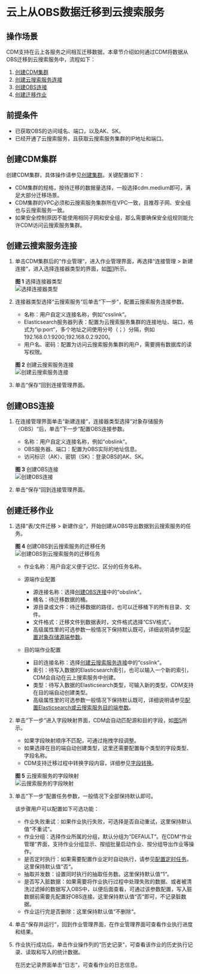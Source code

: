 # 云上从OBS数据迁移到云搜索服务<a name="dayu_01_0088"></a>

## 操作场景<a name="zh-cn_topic_0123434187_section21020958143223"></a>

CDM支持在云上各服务之间相互迁移数据，本章节介绍如何通过CDM将数据从OBS迁移到云搜索服务中，流程如下：

1.  [创建CDM集群](#zh-cn_topic_0123434187_section2178135115010)
2.  [创建云搜索服务连接](#zh-cn_topic_0123434187_section1770203514912)
3.  [创建OBS连接](#zh-cn_topic_0123434187_section4967189141012)
4.  [创建迁移作业](#zh-cn_topic_0123434187_section4397112121511)

## 前提条件<a name="zh-cn_topic_0123434187_section5787168294234"></a>

-   已获取OBS的访问域名、端口，以及AK、SK。
-   已经开通了云搜索服务，且获取云搜索服务集群的IP地址和端口。

## 创建CDM集群<a name="zh-cn_topic_0123434187_section2178135115010"></a>

创建CDM集群，具体操作请参见[创建集群](创建集群.md)。关键配置如下：

-   CDM集群的规格，按待迁移的数据量选择，一般选择cdm.medium即可，满足大部分迁移场景。
-   CDM集群的VPC必须和云搜索服务集群所在VPC一致，且推荐子网、安全组也与云搜索服务一致。
-   如果安全控制原因不能使用相同子网和安全组，那么需要确保安全组规则能允许CDM访问云搜索服务集群。

## 创建云搜索服务连接<a name="zh-cn_topic_0123434187_section1770203514912"></a>

1.  单击CDM集群后的“作业管理“，进入作业管理界面，再选择“连接管理  \>  新建连接“，进入选择连接器类型的界面，如[图1](#zh-cn_topic_0108275437_zh-cn_topic_0108275298_fig13640155194015)所示。

    **图 1**  选择连接器类型<a name="zh-cn_topic_0108275437_zh-cn_topic_0108275298_fig13640155194015"></a>  
    ![](figures/选择连接器类型.png "选择连接器类型")

2.  连接器类型选择“云搜索服务“后单击“下一步“，配置云搜索服务连接参数。

    -   名称：用户自定义连接名称，例如“csslink“。
    -   Elasticsearch服务器列表：配置为云搜索服务集群的连接地址、端口，格式为“ip:port“，多个地址之间使用分号（；）分隔，例如192.168.0.1:9200;192.168.0.2:9200。
    -   用户名、密码：配置为访问云搜索服务集群的用户，需要拥有数据库的读写权限。

    **图 2**  创建云搜索服务连接<a name="zh-cn_topic_0108275437_fig139609273501"></a>  
    ![](figures/创建云搜索服务连接.png "创建云搜索服务连接")

3.  单击“保存“回到连接管理界面。

## 创建OBS连接<a name="zh-cn_topic_0123434187_section4967189141012"></a>

1.  在连接管理界面单击“新建连接“，连接器类型选择“对象存储服务（OBS）“后，单击“下一步“配置OBS连接参数。

    -   名称：用户自定义连接名称，例如“obslink“。
    -   OBS服务器、端口：配置为OBS实际的地址信息。
    -   访问标识（AK）、密钥（SK）：登录OBS的AK、SK。

    **图 3**  创建OBS连接<a name="zh-cn_topic_0123434187_zh-cn_topic_0108275445_fig1624805216359"></a>  
    ![](figures/创建OBS连接.png "创建OBS连接")

2.  单击“保存“回到连接管理界面。

## 创建迁移作业<a name="zh-cn_topic_0123434187_section4397112121511"></a>

1.  选择“表/文件迁移  \>  新建作业“，开始创建从OBS导出数据到云搜索服务的任务。

    **图 4**  创建OBS到云搜索服务的迁移任务<a name="zh-cn_topic_0123434187_fig1121115411121"></a>  
    ![](figures/创建OBS到云搜索服务的迁移任务.png "创建OBS到云搜索服务的迁移任务")

    -   作业名称：用户自定义便于记忆、区分的任务名称。
    -   源端作业配置
        -   源连接名称：选择[创建OBS连接](#zh-cn_topic_0123434187_section4967189141012)中的“obslink“。
        -   桶名：待迁移数据的桶。
        -   源目录或文件：待迁移数据的路径，也可以迁移桶下的所有目录、文件。
        -   文件格式：迁移文件到数据表时，文件格式选择“CSV格式“。
        -   高级属性里的可选参数一般情况下保持默认既可，详细说明请参见[配置对象存储源端参数](配置对象存储源端参数.md)。

    -   目的端作业配置
        -   目的连接名称：选择[创建云搜索服务连接](#zh-cn_topic_0123434187_section1770203514912)中的“csslink“。
        -   索引：待写入数据的Elasticsearch索引，也可以输入一个新的索引，CDM会自动在云上搜索服务中创建。
        -   类型：待写入数据的Elasticsearch类型，可输入新的类型，CDM支持在目的端自动创建类型。
        -   高级属性里的可选参数一般情况下保持默认既可，详细说明请参见[配置Elasticsearch或云搜索服务目的端参数](配置Elasticsearch或云搜索服务目的端参数.md)。

2.  单击“下一步“进入字段映射界面，CDM会自动匹配源和目的字段，如[图5](#zh-cn_topic_0108275437_fig68696231445)所示。

    -   如果字段映射顺序不匹配，可通过拖拽字段调整。
    -   如果选择在目的端自动创建类型，这里还需要配置每个类型的字段类型、字段名称。
    -   CDM支持迁移过程中转换字段内容，详细参见[字段转换](字段转换.md)。

    **图 5**  云搜索服务的字段映射<a name="zh-cn_topic_0108275437_fig68696231445"></a>  
    ![](figures/云搜索服务的字段映射.png "云搜索服务的字段映射")

3.  单击“下一步“配置任务参数，一般情况下全部保持默认即可。

    该步骤用户可以配置如下可选功能：

    -   作业失败重试：如果作业执行失败，可选择是否自动重试，这里保持默认值“不重试“。
    -   作业分组：选择作业所属的分组，默认分组为“DEFAULT“。在CDM“作业管理“界面，支持作业分组显示、按组批量启动作业、按分组导出作业等操作。
    -   是否定时执行：如果需要配置作业定时自动执行，请参见[配置定时任务](配置定时任务.md)。这里保持默认值“否“。
    -   抽取并发数：设置同时执行的抽取任务数。这里保持默认值“1“。
    -   是否写入脏数据：如果需要将作业执行过程中处理失败的数据、或者被清洗过滤掉的数据写入OBS中，以便后面查看，可通过该参数配置，写入脏数据前需要先配置好OBS连接。这里保持默认值“否“即可，不记录脏数据。
    -   作业运行完是否删除：这里保持默认值“不删除“。

4.  单击“保存并运行“，回到作业管理界面，在作业管理界面可查看作业执行进度和结果。
5.  作业执行成功后，单击作业操作列的“历史记录“，可查看该作业的历史执行记录、读取和写入的统计数据。

    在历史记录界面单击“日志“，可查看作业的日志信息。


